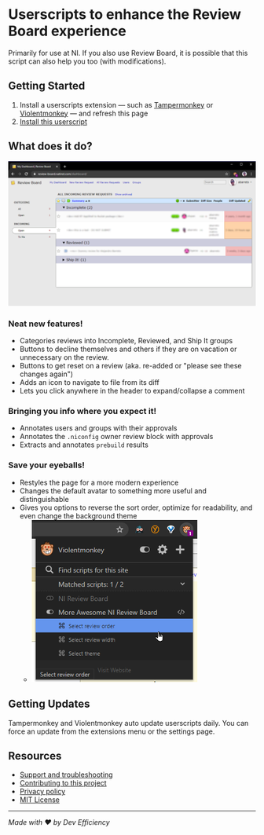 # Userscripts to enhance the Review Board experience

Primarily for use at NI. If you also use Review Board, it is possible that this script can also help you too (with modifications).

## Getting Started

1. Install a userscripts extension — such as [Tampermonkey](https://tampermonkey.net/) or [Violentmonkey](https://violentmonkey.github.io/) — and refresh this page
2. [Install this userscript](https://github.com/ni/reviewboard-userscripts/raw/master/src/ni-reviewboard.user.js)

## What does it do?

![](docs/overview.png)

### Neat new features!

- Categories reviews into Incomplete, Reviewed, and Ship It groups
- Buttons to decline themselves and others if they are on vacation or unnecessary on the review.
- Buttons to get reset on a review (aka. re-added or "please see these changes again")
- Adds an icon to navigate to file from its diff
- Lets you click anywhere in the header to expand/collapse a comment

### Bringing you info where you expect it!

- Annotates users and groups with their approvals
- Annotates the `.niconfig` owner review block with approvals
- Extracts and annotates `prebuild` results

### Save your eyeballs!

- Restyles the page for a more modern experience
- Changes the default avatar to something more useful and distinguishable
- Gives you options to reverse the sort order, optimize for readability, and even change the background theme
  - ![](docs/userscript-config-menu.png)

## Getting Updates

Tampermonkey and Violentmonkey auto update userscripts daily. You can force an update from the extensions menu or the settings page.

## Resources

- [Support and troubleshooting](docs/SUPPORT.md)
- [Contributing to this project](docs/CONTRIBUTING.md)
- [Privacy policy](docs/privacy-policy.md)
- [MIT License](LICENSE.txt)


---

*Made with :heart: by Dev Efficiency*
